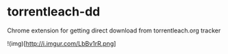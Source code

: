 # torrentleach-dd
Chrome extension for getting direct download from torrentleach.org tracker


!(img)[http://i.imgur.com/LbBv1rR.png]
